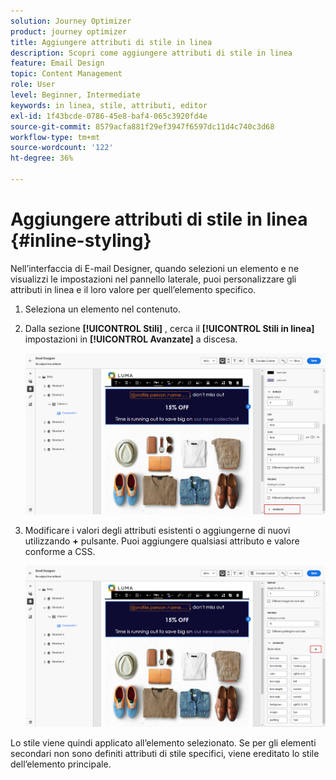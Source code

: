 ```yaml
---
solution: Journey Optimizer
product: journey optimizer
title: Aggiungere attributi di stile in linea
description: Scopri come aggiungere attributi di stile in linea
feature: Email Design
topic: Content Management
role: User
level: Beginner, Intermediate
keywords: in linea, stile, attributi, editor
exl-id: 1f43bcde-0786-45e8-baf4-065c3920fd4e
source-git-commit: 8579acfa881f29ef3947f6597dc11d4c740c3d68
workflow-type: tm+mt
source-wordcount: '122'
ht-degree: 36%

---
```


# Aggiungere attributi di stile in linea {#inline-styling}

Nell’interfaccia di E-mail Designer, quando selezioni un elemento e ne visualizzi le impostazioni nel pannello laterale, puoi personalizzare gli attributi in linea e il loro valore per quell’elemento specifico.

1. Seleziona un elemento nel contenuto.

1. Dalla sezione **[!UICONTROL Stili]** , cerca il **[!UICONTROL Stili in linea]** impostazioni in **[!UICONTROL Avanzate]** a discesa.

   ![](assets/styles_1.png)

1. Modificare i valori degli attributi esistenti o aggiungerne di nuovi utilizzando **+** pulsante. Puoi aggiungere qualsiasi attributo e valore conforme a CSS.

   ![](assets/styles_2.png)

Lo stile viene quindi applicato all’elemento selezionato. Se per gli elementi secondari non sono definiti attributi di stile specifici, viene ereditato lo stile dell’elemento principale.
